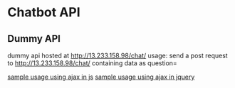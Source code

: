 # Chatbot API

## Dummy API
dummy api hosted at http://13.233.158.98/chat/
usage:
send a post request to http://13.233.158.98/chat/ containing data as
question=<user query>

[sample usage using ajax in js](testAPI_Javascript.php)
[sample usage using ajax in jquery](testApi_JQuery.php)
